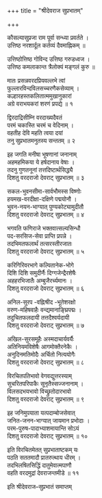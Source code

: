 +++
title = "श्रीदेवराज सुप्रभातम्"

+++

कौसल्यासुप्रजा राम पूर्वा सन्ध्या प्रवर्तते ।  
उत्तिष्ठ नरशार्दूल कर्तव्यं दैवमाह्निकम् ॥

उत्तिष्ठोत्तिष्ठ गोविन्द उत्तिष्ठ गरुडध्वज ।  
उत्तिष्ठ कमलाकान्त त्रैलोक्यं मङ्गलं कुरु ॥

मातः प्रसन्नवरदप्रियवल्लभे त्वां  
फुल्लारविन्दविलसच्चरणैकसेव्याम् ।  
कल्हारहस्तकलितात्ममुखानुकारां  
अग्रे वराभयकरां शरणं प्रपद्ये ॥ १

द्विरदाद्रिसीम्नि वरदाख्यदैवतं  
परमं चकास्ति चरमं च वेदिनाम् ।  
वहतीह देवि महति त्वया दयां  
तनु सुप्रभातमनुतस्य सन्ततम् ॥ २

इह जगति मनीषा भूषणानां जनानाम्  
अहमहमिकया ये हर्षदानाय वेषाः ।  
तदनु गुणतनूनां तत्तदिष्टार्थसिद्ध्यै  
दिशतु वरदराजो देवराट् सुप्रभातम् ॥ ३

सकल-भुवनसीमा-सार्वभौमस्स विष्णोः  
हयमख-वरदीक्षा-दक्षिणे पद्मयोनौ ।  
भुवन-नयन-भाग्यात् पुण्यकोट्यामुदीतौ  
दिशतु वरदराजो देवराट् सुप्रभातम् ॥ ४

भगवति फणिराजे भक्तवात्सल्यसिन्धौ  
पद-सरसिज-सेवा प्राप्ति प्रपन्ने ।  
तदभिमतफलार्थं तत्सरस्तीरजातः  
दिशतु वरदराजो देवराट् सुप्रभातम् ॥ ५

करिगिरिवरभागे कल्पितानेक-भोगे  
दिशि दिशि समुदीर्नैः दिग्गजेन्द्रैरशेषैः  
अहहरभिजातैः अम्बुजैरर्च्यमानः ।  
दिशतु वरदराजो देवराट् सुप्रभातम् ॥ ६

अनिल-सुरप -वह्निश्रीद -भूतेशरक्षो  
वरुण-महिषवाहैः वन्द्यमानाङ्घ्रिपद्मः ।  
तदुचितफलदायी तत्तदैश्वर्यदायी  
दिशतु वरदराजो देवराट् सुप्रभातम् ॥ ७

अखिल-सुरसमूहैः अस्मदाचार्यवर्यैः  
अतिनियमविशेषैः आगमोक्तैरनेकैः ।  
अनुदिनमतिमोदैः अर्चितो नित्ययोगैः  
दिशतु वरदराजो देवराट् सुप्रभातम् ॥ ८

विरचितपतिभावो वेगवद्युत्तरस्याम्  
सुचरितपरिपाकैः सूनृतैस्सज्जनानाम् ।  
विलसदभयभावो विच्छ्रुतोदारभावो  
दिशतु वरदराजो देवराट् सुप्रभातम् ॥ ९

इह जनिमुपयाता यत्पदाम्बोजसेवात्  
जनित-जनन-भाग्यात् जायमान प्रभोदाः ।  
परम-पुरुष-पादाभ्याशमायान्ति सोऽयं  
दिशतु वरदराजो देवराट् सुप्रभातम् ॥ १०

इति विरचितमेतत् सुप्रभाताष्टकम् यः  
पठति सततमादौ प्रातरुत्थाय धीरम् ।  
तदभिलषितसिद्धिं दातुमेवात्मपाणौ  
वहति वरदमुद्रां देवराजन्तमीडे ॥ ११

इति श्रीदेवराज–सुप्रभातं समाप्तम्
